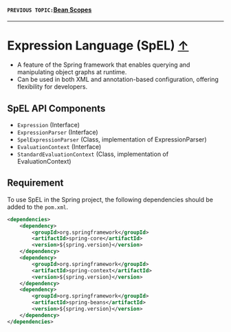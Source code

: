 #### `PREVIOUS TOPIC:`[Bean Scopes](2_6_Bean-Scopes.md)
-----

# Expression Language (SpEL) [↑](../../../README.md#spring-framework)
- A feature of the Spring framework that enables querying and manipulating object graphs at runtime.
- Can be used in both XML and annotation-based configuration, offering flexibility for developers.

## SpEL API Components
- `Expression` (Interface)
- `ExpressionParser` (Interface)
- `SpelExpressionParser` (Class, implementation of ExpressionParser)
- `EvaluationContext` (Interface)
- `StandardEvaluationContext` (Class, implementation of EvaluationContext)

## Requirement
To use SpEL in the Spring project, the following dependencies should be added to the `pom.xml`.

```xml
<dependencies>
    <dependency>
        <groupId>org.springframework</groupId>
        <artifactId>spring-core</artifactId>
        <version>${spring.version}</version>
    </dependency>
    <dependency>
        <groupId>org.springframework</groupId>
        <artifactId>spring-context</artifactId>
        <version>${spring.version}</version>
    </dependency>
    <dependency>
        <groupId>org.springframework</groupId>
        <artifactId>spring-beans</artifactId>
        <version>${spring.version}</version>
    </dependency>
</dependencies>
```